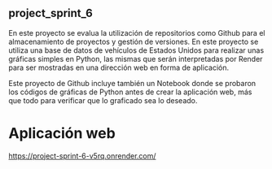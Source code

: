 ## project_sprint_6

En este proyecto se evalua la utilización de repositorios como Github para el almacenamiento de proyectos y gestión de versiones. 
En este proyecto se utiliza una base de datos de vehículos de Estados Unidos para realizar unas gráficas simples en Python, las mismas que serán interpretadas por Render para ser mostradas en una dirección web en forma de aplicación. 

Este proyecto de Github incluye también un Notebook donde se probaron los códigos de gráficas de Python antes de crear la aplicación web, más que todo para verificar que lo graficado sea lo deseado. 

# Aplicación web
https://project-sprint-6-v5rq.onrender.com/

